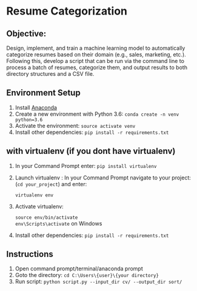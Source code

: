 # Resume Categorization


## Objective: 

Design, implement, and train a machine learning model to automatically categorize resumes based on their domain (e.g., sales, marketing, etc.). Following this, develop a script that can be run via the command line to process a batch of resumes, categorize them, and output results to both directory structures and a CSV file.


## Environment Setup

1. Install [Anaconda](https://www.anaconda.com/download/)
2. Create a new environment with Python 3.6: `conda create -n venv python=3.6`
3. Activate the environment: `source activate venv`
4. Install other dependencies: `pip install -r requirements.txt`


## with virtualenv (if you dont have virtualenv)

1. In your Command Prompt enter:
    `pip install virtualenv`

2. Launch virtualenv : In your Command Prompt navigate to your project:(`cd your_project`) and enter:

    `virtualenv env`

3. Activate virtualenv:
    
   `source env/bin/activate`   
    `env\Scripts\activate` on Windows

4. Install other dependencies: `pip install -r requirements.txt`


## Instructions

1. Open command prompt/terminal/anaconda prompt
2. Goto the directory: `cd C:\Users\{user}\{your directory}`
3. Run script: `python script.py --input_dir cv/ --output_dir sort/`
